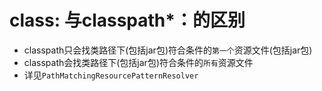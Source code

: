 # class: 与classpath*：的区别
- classpath只会找类路径下(包括jar包)符合条件的`第一个`资源文件(包括jar包)
- classpath会找类路径下(包括jar包)符合条件的`所有`资源文件
- 详见`PathMatchingResourcePatternResolver`
